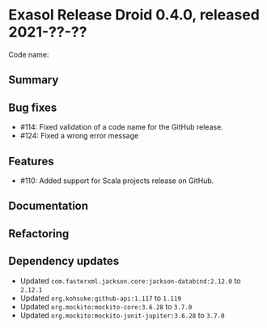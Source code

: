 # Exasol Release Droid 0.4.0, released 2021-??-??

Code name: 

## Summary

## Bug fixes

* #114: Fixed validation of a code name for the GitHub release.
* #124: Fixed a wrong error message

## Features

* #110: Added support for Scala projects release on GitHub.

## Documentation

## Refactoring

## Dependency updates

* Updated `com.fasterxml.jackson.core:jackson-databind:2.12.0` to `2.12.1`
* Updated `org.kohsuke:github-api:1.117` to `1.119`
* Updated `org.mockito:mockito-core:3.6.28` to `3.7.0`
* Updated `org.mockito:mockito-junit-jupiter:3.6.28` to `3.7.0`
